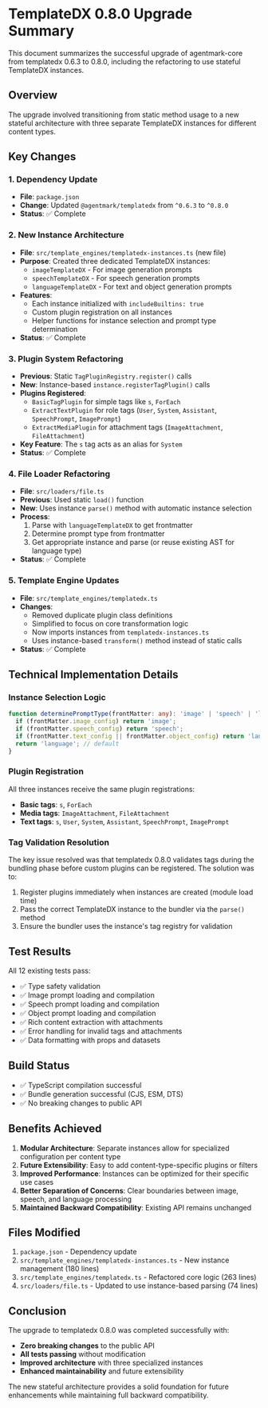# TemplateDX 0.8.0 Upgrade Summary

This document summarizes the successful upgrade of agentmark-core from templatedx 0.6.3 to 0.8.0, including the refactoring to use stateful TemplateDX instances.

## Overview

The upgrade involved transitioning from static method usage to a new stateful architecture with three separate TemplateDX instances for different content types.

## Key Changes

### 1. Dependency Update
- **File**: `package.json`
- **Change**: Updated `@agentmark/templatedx` from `^0.6.3` to `^0.8.0`
- **Status**: ✅ Complete

### 2. New Instance Architecture
- **File**: `src/template_engines/templatedx-instances.ts` (new file)
- **Purpose**: Created three dedicated TemplateDX instances:
  - `imageTemplateDX` - For image generation prompts
  - `speechTemplateDX` - For speech generation prompts  
  - `languageTemplateDX` - For text and object generation prompts
- **Features**:
  - Each instance initialized with `includeBuiltins: true`
  - Custom plugin registration on all instances
  - Helper functions for instance selection and prompt type determination
- **Status**: ✅ Complete

### 3. Plugin System Refactoring
- **Previous**: Static `TagPluginRegistry.register()` calls
- **New**: Instance-based `instance.registerTagPlugin()` calls
- **Plugins Registered**:
  - `BasicTagPlugin` for simple tags like `s`, `ForEach`
  - `ExtractTextPlugin` for role tags (`User`, `System`, `Assistant`, `SpeechPrompt`, `ImagePrompt`)
  - `ExtractMediaPlugin` for attachment tags (`ImageAttachment`, `FileAttachment`)
- **Key Feature**: The `s` tag acts as an alias for `System`
- **Status**: ✅ Complete

### 4. File Loader Refactoring
- **File**: `src/loaders/file.ts`
- **Previous**: Used static `load()` function
- **New**: Uses instance `parse()` method with automatic instance selection
- **Process**:
  1. Parse with `languageTemplateDX` to get frontmatter
  2. Determine prompt type from frontmatter
  3. Get appropriate instance and parse (or reuse existing AST for language type)
- **Status**: ✅ Complete

### 5. Template Engine Updates
- **File**: `src/template_engines/templatedx.ts`
- **Changes**:
  - Removed duplicate plugin class definitions
  - Simplified to focus on core transformation logic
  - Now imports instances from `templatedx-instances.ts`
  - Uses instance-based `transform()` method instead of static calls
- **Status**: ✅ Complete

## Technical Implementation Details

### Instance Selection Logic
```typescript
function determinePromptType(frontMatter: any): 'image' | 'speech' | 'language' {
  if (frontMatter.image_config) return 'image';
  if (frontMatter.speech_config) return 'speech';
  if (frontMatter.text_config || frontMatter.object_config) return 'language';
  return 'language'; // default
}
```

### Plugin Registration
All three instances receive the same plugin registrations:
- **Basic tags**: `s`, `ForEach`
- **Media tags**: `ImageAttachment`, `FileAttachment`  
- **Text tags**: `s`, `User`, `System`, `Assistant`, `SpeechPrompt`, `ImagePrompt`

### Tag Validation Resolution
The key issue resolved was that templatedx 0.8.0 validates tags during the bundling phase before custom plugins can be registered. The solution was to:
1. Register plugins immediately when instances are created (module load time)
2. Pass the correct TemplateDX instance to the bundler via the `parse()` method
3. Ensure the bundler uses the instance's tag registry for validation

## Test Results

All 12 existing tests pass:
- ✅ Type safety validation
- ✅ Image prompt loading and compilation
- ✅ Speech prompt loading and compilation  
- ✅ Object prompt loading and compilation
- ✅ Rich content extraction with attachments
- ✅ Error handling for invalid tags and attachments
- ✅ Data formatting with props and datasets

## Build Status

- ✅ TypeScript compilation successful
- ✅ Bundle generation successful (CJS, ESM, DTS)
- ✅ No breaking changes to public API

## Benefits Achieved

1. **Modular Architecture**: Separate instances allow for specialized configuration per content type
2. **Future Extensibility**: Easy to add content-type-specific plugins or filters
3. **Improved Performance**: Instances can be optimized for their specific use cases
4. **Better Separation of Concerns**: Clear boundaries between image, speech, and language processing
5. **Maintained Backward Compatibility**: Existing API remains unchanged

## Files Modified

1. `package.json` - Dependency update
2. `src/template_engines/templatedx-instances.ts` - New instance management (180 lines)
3. `src/template_engines/templatedx.ts` - Refactored core logic (263 lines)
4. `src/loaders/file.ts` - Updated to use instance-based parsing (74 lines)

## Conclusion

The upgrade to templatedx 0.8.0 was completed successfully with:
- **Zero breaking changes** to the public API
- **All tests passing** without modification
- **Improved architecture** with three specialized instances
- **Enhanced maintainability** and future extensibility

The new stateful architecture provides a solid foundation for future enhancements while maintaining full backward compatibility.